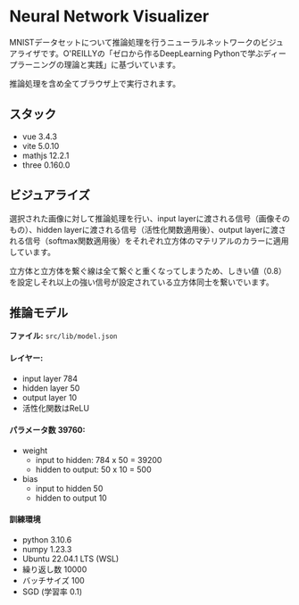 # Neural Network Visualizer

MNISTデータセットについて推論処理を行うニューラルネットワークのビジュアライザです。O'REILLYの「ゼロから作るDeepLearning Pythonで学ぶディープラーニングの理論と実践」に基づいています。

推論処理を含め全てブラウザ上で実行されます。

## スタック
* vue 3.4.3
* vite 5.0.10
* mathjs 12.2.1
* three 0.160.0

## ビジュアライズ

選択された画像に対して推論処理を行い、input layerに渡される信号（画像そのもの）、hidden layerに渡される信号（活性化関数適用後）、output layerに渡される信号（softmax関数適用後）をそれぞれ立方体のマテリアルのカラーに適用しています。

立方体と立方体を繋ぐ線は全て繋ぐと重くなってしまうため、しきい値（0.8）を設定しそれ以上の強い信号が設定されている立方体同士を繋いでいます。

## 推論モデル

**ファイル:** `src/lib/model.json`

#### レイヤー:
* input layer 784
* hidden layer 50
* output layer 10
* 活性化関数はReLU

#### パラメータ数 39760:
* weight
  * input to hidden: 784 x 50 = 39200
  * hidden to output: 50 x 10 = 500
* bias
  * input to hidden 50
  * hidden to output 10

#### 訓練環境
* python 3.10.6
* numpy 1.23.3
* Ubuntu 22.04.1 LTS (WSL)
* 繰り返し数 10000
* バッチサイズ 100
* SGD (学習率 0.1)
